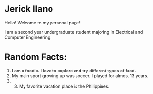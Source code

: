 # Jerick Ilano

Hello! Welcome to my personal page!

I am a second year undergraduate student majoring in Electrical and Computer Engineering.

# Random Facts:

1. I am a foodie. I love to explore and try different types of food.
2. My main sport growing up was soccer. I played for almost 13 years.
3. 3. My favorite vacation place is the Philippines.

